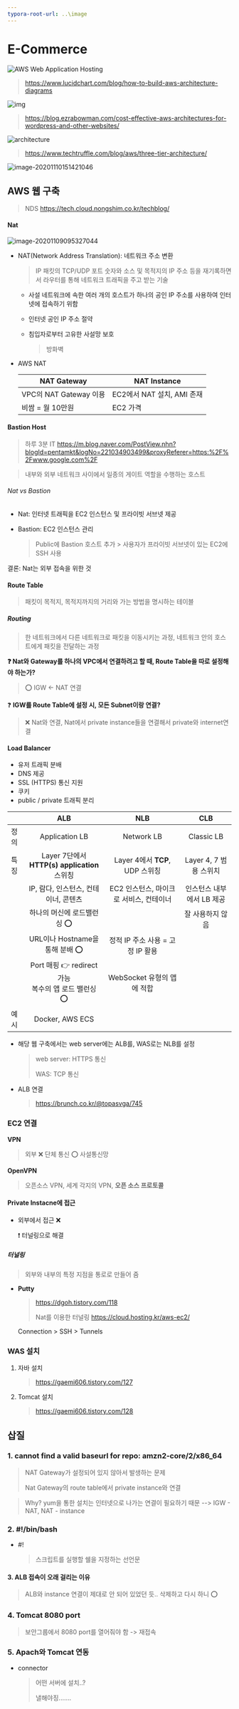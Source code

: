 ```yaml
---
typora-root-url: ..\image
---
```


# E-Commerce

![AWS Web Application Hosting](https://d2slcw3kip6qmk.cloudfront.net/marketing/blog/2019Q1/aws/aws-web-application-hosting.png)

> https://www.lucidchart.com/blog/how-to-build-aws-architecture-diagrams



![img](https://blog.ezrabowman.com/content/images/2020/06/xUnwordpress_ref_arch-Add-NAT.png.pagespeed.ic.K1iafMbUFD.webp)

> https://blog.ezrabowman.com/cost-effective-aws-architectures-for-wordpress-and-other-websites/



![architecture](https://www.techtruffle.com/images/post/post1-architecture.png)

> https://www.techtruffle.com/blog/aws/three-tier-architecture/



![image-20201110151421046](../image/image-20201110151421046.png)

## AWS 웹 구축

> NDS https://tech.cloud.nongshim.co.kr/techblog/



####  Nat

![image-20201109095327044](../image/image-20201109095327044.png)

- NAT(Network Address Translation): 네트워크 주소 변환

  > IP 패킷의 TCP/UDP 포트 숫자와 소스 및 목적지의 IP 주소 등을 재기록하면서 라우터를 통해 네트워크 트래픽을 주고 받는 기술

  - 사설 네트워크에 속한 여러 개의 호스트가 하나의 공인 IP 주소를 사용하여 인터넷에 접속하기 위함

  - 인터넷 공인 IP 주소 절약

  - 침입자로부터 고유한 사설망 보호

    > 방화벽

- AWS NAT

  | NAT Gateway            | NAT Instance               |
  | ---------------------- | -------------------------- |
  | VPC의 NAT Gateway 이용 | EC2에서 NAT 설치, AMI 존재 |
  | 비쌈 = 월 10만원       | EC2 가격                   |



#### Bastion Host

> 하루 3분 IT https://m.blog.naver.com/PostView.nhn?blogId=pentamkt&logNo=221034903499&proxyReferer=https:%2F%2Fwww.google.com%2F

> 내부와 외부 네트워크 사이에서 일종의 게이트 역할을 수행하는 호스트



###### Nat vs Bastion

- Nat: 인터넷 트래픽을 EC2 인스턴스 및 프라이빗 서브넷 제공

- Bastion: EC2 인스턴스 관리

  > Public에 Bastion 호스트 추가 > 사용자가 프라이빗 서브넷이 있는 EC2에 SSH 사용

결론: Nat는 외부 접속을 위한 것



#### Route Table

> 패킷이 목적지, 목적지까지의 거리와 가는 방법을 명시하는 테이블

##### Routing

> 한 네트워크에서 다른 네트워크로 패킷을 이동시키는 과정, 네트워크 안의 호스트에게 패킷을 전달하는 과정

**:question: Nat와 Gateway를 하나의 VPC에서 연결하려고 할 때, Route Table을 따로 설정해야 하는가?**

> :o: IGW <- NAT 연결

:question: **IGW를 Route Table에 설정 시, 모든 Subnet이랑 연결?**

> :x: Nat와 연결, Nat에서 private instance들을 연결해서 private와 internet연결



#### Load Balancer

- 유저 트래픽 분배
- DNS 제공
- SSL (HTTPS) 통신 지원
- 쿠키
- public / private 트래픽 분리

|      |                             ALB                              |                   NLB                   |            CLB            |
| ---- | :----------------------------------------------------------: | :-------------------------------------: | :-----------------------: |
| 정의 |                        Application LB                        |               Network LB                |        Classic LB         |
| 특징 |         Layer 7단에서 **HTTP(s) application** 스위칭         |     Layer 4에서 **TCP**, UDP 스위칭     |  Layer 4, 7 범용 스위치   |
|      |             IP, 람다, 인스턴스, 컨테이너, 콘텐츠             | EC2 인스턴스, 마이크로 서비스, 컨테이너 | 인스턴스 내부에서 LB 제공 |
|      |                 하나의 머신에 로드밸런싱 :o:                 |                                         |     잘 사용하지 않음      |
|      |               URL이나 Hostname을 통해 분배 :o:               |    정적 IP 주소 사용 = 고정 IP 활용     |                           |
|      | Port 매핑 :point_right: redirect 가능<br />복수의 앱 로드 밸런싱 :o: |       WebSocket 유형의 앱에 적합        |                           |
| 예시 |                       Docker, AWS ECS                        |                                         |                           |

* 해당 웹 구축에서는 web server에는 ALB를, WAS로는 NLB를 설정

  > web server: HTTPS 통신
  >
  > WAS: TCP 통신

- ALB 연결

  > https://brunch.co.kr/@topasvga/745



### EC2 연결

**VPN**

> 외부 :x: 단체 통신 :o: 사설통신망

**OpenVPN**

> 오픈소스 VPN, 세계 각지의 VPN, **오픈 소스 프로토콜**

#### Private Instacne에 접근

- 외부에서 접근 :x:

  :exclamation: 터널링으로 해결

##### 터널링

> 외부와 내부의 특정 지점을 통로로 만들어 줌

- **Putty**

  > https://dgoh.tistory.com/118
  >
  > Nat를 이용한 터널링 https://cloud.hosting.kr/aws-ec2/

  Connection > SSH > Tunnels



### WAS 설치

1. 자바 설치

   > https://gaemi606.tistory.com/127

2. Tomcat 설치

   > https://gaemi606.tistory.com/128



## 삽질

### 1. cannot find a valid baseurl for repo: amzn2-core/2/x86_64

> NAT Gateway가 설정되어 있지 않아서 발생하는 문제
>
> Nat Gateway의 route table에서 private instance와 연결

> Why? yum을 통한 설치는 인터넷으로 나가는 연결이 필요하기 때문 --> IGW - NAT, NAT - instance

### 2. #!/bin/bash

- #!

  > 스크립트를 실행할 쉘을 지정하는 선언문

#### 3. ALB 접속이 오래 걸리는 이유

> ALB와 instance 연결이 제대로 안 되어 있었던 듯.. 삭제하고 다시 하니 :o:

### 4. Tomcat 8080 port

> 보안그룹에서 8080 port를 열어줘야 함 -> 재접속

### 5. Apach와 Tomcat 연동

- connector

  > 어떤 서버에 설치..?
  >
  > 낼해야징.......